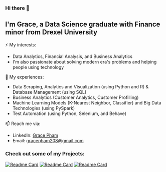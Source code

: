### Hi there 👋

## I'm Grace, a Data Science graduate with Finance minor from Drexel University
⚡ My interests:
- Data Analytics, Financial Analysis, and Business Analytics
- I'm also passionate about solving modern era's problems and helping people using technology

🔭 My experiences:
- Data Scraping, Analytics and Visualization (using Python and R) & Database Management (using SQL)
- Business Analytics (Customer Analytics, Customer Profilling)
- Machine Learning Models (K-Nearest Neighbor, Classifier) and Big Data Technologies (using PySpark)
- Test Automation (using Python, Selenium, and Behave)

📫 Reach me via:
- LinkedIn: [Grace Pham](https://www.linkedin.com/in/grace-pham-a591b9181/)
- Email: gracepham208@gmail.com

### Check out some of my Projects:

[![Readme Card](https://github-readme-stats.vercel.app/api/pin/?username=grace-pham&repo=Flight-Delay-Predictions&show_owner=1)](https://github.com/grace-pham/Flight-Delay-Predictions)
[![Readme Card](https://github-readme-stats.vercel.app/api/pin/?username=onekamila&repo=TrainTravelCalculator&show_owner=0)](https://github.com/onekamila/TrainTravelCalculator)
[![Readme Card](https://github-readme-stats.vercel.app/api/pin/?username=grace-pham&repo=Predict-Cryptocurrency-Trading-with-Twitter-Data&show_owner=1)](https://github.com/grace-pham/Predict-Cryptocurrency-Trading-with-Twitter-Data)
<br/>


